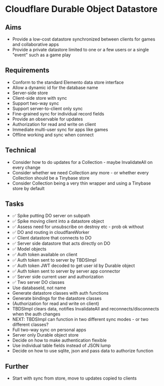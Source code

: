 Cloudflare Durable Object Datastore
===================================

Aims
----

- Provide a low-cost datastore synchronized between clients for games and collaborative apps
- Provide a private datastore limited to one or a few users or a single "event" such as a game play

Requirements
------------

- Conform to the standard Elemento data store interface
- Allow a dynamic id for the database name
- Server-side store
- Client-side store with sync
- Support two-way sync
- Support server-to-client only sync
- Fine-grained sync for individual record fields
- Provide an observable for updates
- Authorization for read and write on client
- Immediate multi-user sync for apps like games
- Offline working and sync when connect

Technical
---------

- Consider how to do updates for a Collection - maybe InvalidateAll on every change
- Consider whether we need Collection any more - or whether every Collection should be a Tinybase store
- Consider Collection being a very thin wrapper and using a Tinybase store by default

Tasks
-----

- ✅ Spike putting DO server on subpath
- ✅ Spike moving client into a datastore object
- ✅ Assess need for unsubscribe on destroy etc - prob ok without
- ✅ DO and routing in cloudflareWorker
- ✅ Client datastore that connects to DO
- ✅ Server side datastore that acts directly on DO
- ✅ Model objects
- ✅ Auth token available on client
- ✅ Auth token sent to server by TBDSImpl
- ✅ Auth token JWT decoded to get user id by Durable object
- ✅ Auth token sent to server by server app connector
- ✅ Server side current user and authorization
- ✅ Two server DO classes
- Use databaseId, not name
- Generate datastore classes with auth functions
- Generate bindings for the datastore classes
- (Authorization for read and write on client)
- TBDSImpl clears data, notifies InvalidateAll and reconnects/disconnects when the auth changes
- NEXT: TBDSImpl can function in two different sync modes - or two different classes?
- Full two-way sync on personal apps
- Server only Durable object store
- Decide on how to make authentication flexible
- Use individual table fields instead of JSON lump
- Decide on how to use sqlite, json and pass data to authorize function

Further
-------

- Start with sync from store, move to updates copied to clients

